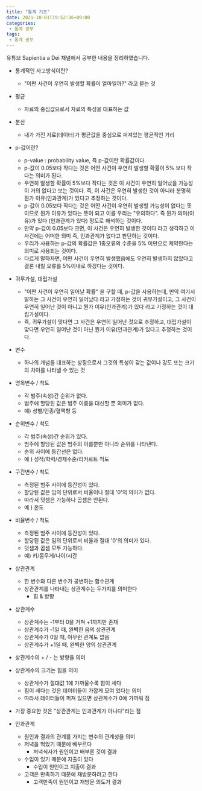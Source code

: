 ```yaml
---
title: "통계 기초"
date: 2021-10-01T19:52:36+09:00
categories:
 - 통계 공부
tags:
 - 통계 공부
---
```


유튜브 Sapientia a Dei 채널에서 공부한 내용을 정리하였습니다.

- 통계적인 사고방식이란?
  - "어떤 사건이 우연히 발생할 확률이 얼마일까?" 라고 묻는 것

- 평균
  - 자료의 중심값으로서 자료의 특성을 대표하는 값

- 분산
  - 내가 가진 자료(데이터)가 평균값을 중심으로 퍼져있는 평균적인 거리

- p-값이란?
  - p-value : probability value, 즉 p-값이란 확률값이다.
  - p-값이 0.05보다 작다는 것은 어떤 사건이 우연히 발생할 확률이 5% 보다 작다는 의미가 된다.
  - 우연히 발생할 확률이 5%보다 작다는 것은 이 사건이 우연히 일어났을 가능성이 거의 없다고 보는 것이다.
    즉, 이 사건은 우연히 발생한 것이 아니라 분명히 뭔가 이유(인과관계)가 있다고 추정하는 것이다.
  - p-값이 0.05보다 작다는 것은 어떤 사건이 우연히 발생할 가능성이 없다는 뜻이므로 뭔가 이유가 있다는 뜻이 되고
    이를 우리는 "유의하다". 즉 뭔가 의미(이유)가 있다 (인과관계가 있다) 정도로 해석하는 것이다.
  - 만약 p-값이 0.05보다 크면, 이 사건은 우연히 발생한 것이다 라고 생각하고 이 사건에는 어떠한 의미
    즉, 인과관계가 없다고 판단하는 것이다.
  - 우리가 사용하는 p-값의 확률값은 1종오류의 수준을 5% 미만으로 제약한다는 의미로 사용되는 것이다.
  - 다르게 말하자면, 어떤 사건이 우연히 발생했음에도 우연히 발생하지 않았다고 결론 내릴 오류를 5%이내로 하겠다는 것이다.

- 귀무가설, 대립가설
   - "어떤 사건이 우연히 일어날 확률" 을 구할 때, p-값을 사용하는데, 만약 여기서 말하는 그 사건이 우연히 일어났다 라고
      가정하는 것이 귀무가설이고, 그 사건이 우연히 일어난 것이 아니고 뭔가 이유(인과관계)가 있다 라고 가정하는 것이 대립가설이다.
   - 즉, 귀무가설이 맞다면 그 사건은 우연히 일어난 것으로 추정하고, 대립가설이 맞다면
     우연히 일어난 것이 아닌 뭔가 이유(인과관계)가 있다고 추정하는 것이다.

- 변수
  - 하나의 개념을 대표하는 상징으로서 그것의 특성이 갖는 값이나 강도 또는 크기의 차이를 나타낼 수 있는 것

- 명목변수 / 척도
  - 각 범주(속성)간 순위가 없다.
  - 범주에 할당된 값은 범주 이름을 대신할 뿐 의미가 없다.
  - 예) 성별/인종/혈액형 등

- 순위변수 / 척도
  - 각 범주(속성)간 순위가 있다.
  - 범주에 할당된 값은 범주의 이름뿐만 아니라 순위를 나타낸다.
  - 순위 사이에 등간선은 없다.
  - 예 ) 성적/학력/경제수준/리커르트 척도

- 구간변수 / 척도
  - 측정된 범주 사이에 등간성이 있다.
  - 할당된 값은 임의 단위로서 비율이나 절대 '0'의 의미가 없다.
  - 따라서 덧셈은 가능하나 곱셈은 안된다.
  - 예 ) 온도

- 비율변수 / 척도
  - 측정된 범주 사이에 등간성이 있다.
  - 할당된 값은 임의 단위로서 비율과 절대 '0'의 의미가 있다.
  - 덧셈과 곱셈 모두 가능하다.
  - 예) 키/몸무게/나이/시간

- 상관관계
  - 한 변수와 다른 변수가 공변하는 함수관계
  - 상관관계를 나타내는 상관계수는 두가지를 의미한다
    - 힘 & 방향

- 상관계수
  - 상관계수는 -1부터 0을 거쳐 +1까지만 존재
  - 상관계수가 -1일 때, 완벽한 음의 상관관계
  - 상관계수가 0일 때, 아무런 관계도 없음
  - 상관계수가 +1일 때, 완벽한 양의 상관관계
- 상관계수의 + / - 는 방향을 의미
- 상관계수의 크기는 힘을 의미
  - 상관계수가 절대값 1에 가까울수록 힘이 세다
  - 힘이 세다는 것은 데이터들이 가깝게 모여 있다는 의미
  - 따라서 데이터들이 퍼져 있으면 상관계수가 0에 가까워 짐

- 가장 중요한 것은 "상관관계는 인과관계가 아니다"라는 점
- 인과관계
  - 원인과 결과의 관계를 가지는 변수의 관계성을 의미
  - 저녁을 먹었기 때문에 배부르다
    - 저녁식사가 원인이고 배부른 것이 결과
  - 수입이 있기 때문에 지출이 있다
    - 수입이 원인이고 지출이 결과
  - 고객은 만족하기 때문에 재방문하려고 한다
    - 고객만족이 원인이고 재방문 의도가 결과